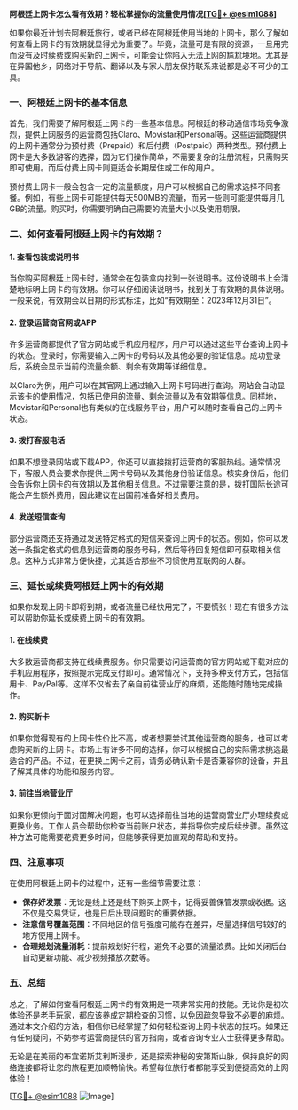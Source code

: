 **阿根廷上网卡怎么看有效期？轻松掌握你的流量使用情况[[TG💪+ @esim1088](https://t.me/s/esim1088)]**

如果你最近计划去阿根廷旅行，或者已经在阿根廷使用当地的上网卡，那么了解如何查看上网卡的有效期就显得尤为重要了。毕竟，流量可是有限的资源，一旦用完而没有及时续费或购买新的上网卡，可能会让你陷入无法上网的尴尬境地。尤其是在异国他乡，网络对于导航、翻译以及与家人朋友保持联系来说都是必不可少的工具。

### 一、阿根廷上网卡的基本信息

首先，我们需要了解阿根廷上网卡的一些基本信息。阿根廷的移动通信市场竞争激烈，提供上网服务的运营商包括Claro、Movistar和Personal等。这些运营商提供的上网卡通常分为预付费（Prepaid）和后付费（Postpaid）两种类型。预付费上网卡是大多数游客的选择，因为它们操作简单，不需要复杂的注册流程，只需购买即可使用。而后付费上网卡则更适合长期居住或工作的用户。

预付费上网卡一般会包含一定的流量额度，用户可以根据自己的需求选择不同套餐。例如，有些上网卡可能提供每天500MB的流量，而另一些则可能提供每月几GB的流量。购买时，你需要明确自己需要的流量大小以及使用期限。

### 二、如何查看阿根廷上网卡的有效期？

#### 1. 查看包装或说明书

当你购买阿根廷上网卡时，通常会在包装盒内找到一张说明书。这份说明书上会清楚地标明上网卡的有效期。你可以仔细阅读说明书，找到关于有效期的具体说明。一般来说，有效期会以日期的形式标注，比如“有效期至：2023年12月31日”。

#### 2. 登录运营商官网或APP

许多运营商都提供了官方网站或手机应用程序，用户可以通过这些平台查询上网卡的状态。登录时，你需要输入上网卡的号码以及其他必要的验证信息。成功登录后，系统会显示当前的流量余额、剩余有效期等详细信息。

以Claro为例，用户可以在其官网上通过输入上网卡号码进行查询。网站会自动显示该卡的使用情况，包括已使用的流量、剩余流量以及有效期等信息。同样地，Movistar和Personal也有类似的在线服务平台，用户可以随时查看自己的上网卡状态。

#### 3. 拨打客服电话

如果不想登录网站或下载APP，你还可以直接拨打运营商的客服热线。通常情况下，客服人员会要求你提供上网卡号码以及其他身份验证信息。核实身份后，他们会告诉你上网卡的有效期以及其他相关信息。不过需要注意的是，拨打国际长途可能会产生额外费用，因此建议在出国前准备好相关费用。

#### 4. 发送短信查询

部分运营商还支持通过发送特定格式的短信来查询上网卡的状态。例如，你可以发送一条指定格式的信息到运营商的服务号码，然后等待回复短信即可获取相关信息。这种方式非常方便快捷，尤其适合那些不习惯使用互联网的人群。

### 三、延长或续费阿根廷上网卡的有效期

如果你发现上网卡即将到期，或者流量已经快用完了，不要慌张！现在有很多方法可以帮助你延长或续费上网卡的有效期。

#### 1. 在线续费

大多数运营商都支持在线续费服务。你只需要访问运营商的官方网站或下载对应的手机应用程序，按照提示完成支付即可。通常情况下，支持多种支付方式，包括信用卡、PayPal等。这样不仅省去了亲自前往营业厅的麻烦，还能随时随地完成操作。

#### 2. 购买新卡

如果你觉得现有的上网卡性价比不高，或者想要尝试其他运营商的服务，也可以考虑购买新的上网卡。市场上有许多不同的选择，你可以根据自己的实际需求挑选最适合的产品。不过，在更换上网卡之前，请务必确认新卡是否兼容你的设备，并且了解其具体的功能和服务内容。

#### 3. 前往当地营业厅

如果你更倾向于面对面解决问题，也可以选择前往当地的运营商营业厅办理续费或更换业务。工作人员会帮助你检查当前账户状态，并指导你完成后续步骤。虽然这种方法可能需要花费更多时间，但能够获得更加直观的帮助和支持。

### 四、注意事项

在使用阿根廷上网卡的过程中，还有一些细节需要注意：

- **保存好发票**：无论是线上还是线下购买上网卡，记得妥善保管发票或收据。这不仅是交易凭证，也是日后出现问题时的重要依据。
- **注意信号覆盖范围**：不同地区的信号强度可能存在差异，尽量选择信号较好的地方使用上网卡。
- **合理规划流量消耗**：提前规划好行程，避免不必要的流量浪费。比如关闭后台自动更新功能、减少视频播放次数等。

### 五、总结

总之，了解如何查看阿根廷上网卡的有效期是一项非常实用的技能。无论你是初次体验还是老手玩家，都应该养成定期检查的习惯，以免因疏忽导致不必要的麻烦。通过本文介绍的方法，相信你已经掌握了如何轻松查询上网卡状态的技巧。如果还有任何疑问，不妨参考运营商提供的官方指南，或者咨询专业人士获得更多帮助。

无论是在美丽的布宜诺斯艾利斯漫步，还是探索神秘的安第斯山脉，保持良好的网络连接都将让您的旅程更加顺畅愉快。希望每位旅行者都能享受到便捷高效的上网体验！

[[TG💪+ @esim1088](https://t.me/s/esim1088) ![Image](https://i.postimg.cc/4NQfJmqS/Snipaste-2025-05-13-00-14-12.png)]